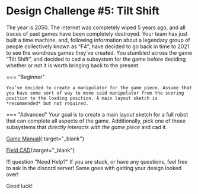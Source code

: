 # Design Challenge #5: Tilt Shift
The year is 2050. The internet was completely wiped 5 years ago, and all traces of past games have been completely destroyed. Your team has just built a time machine, and, following information about a legendary group of people collectively known as “F4”, have decided to go back in time to 2021 to see the wondrous games they’ve created. You stumbled across the game “Tilt Shift”, and decided to cad a subsystem for the game before deciding whether or not it is worth bringing back to the present. 

=== "Beginner"

    You’ve decided to create a manipulator for the game piece. Assume that you have some sort of way to move said manipulator from the scoring position to the loading position. A main layout sketch is *recommended* but not required.

=== "Advanced"
    Your goal is to create a main layout sketch for a full robot that can complete all aspects of the game. Additionally, pick one of those subsystems that *directly interacts with the game piece* and cad it.

[Game Manual](https://docs.google.com/document/d/1ynYfuKPXyR3cytz_HU-oRXMlP_4aaSq4HhAE19bZBNE/edit#heading=h.x9wc4itn09tl "Game Manual Link"){:target="_blank"}

[Field CAD](https://cad.onshape.com/documents/3cb2381443a6206600862230/w/fcd215a042e135caf23927da/e/4c377c7ca70196bc2daa0ac0 "Field CAD Onshape Document"){:target="_blank"}

!!! question "Need Help?"
    If you are stuck, or have any questions, feel free to ask in the discord server! Same goes with getting your design looked over!

Good luck!